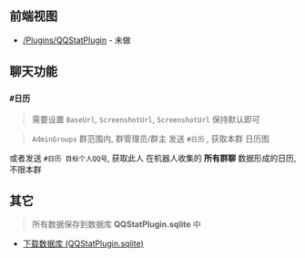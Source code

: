 




## 前端视图

- [/Plugins/QQStatPlugin](/Plugins/QQStatPlugin) - 未做


## 聊天功能

### `#日历`

> 需要设置 `BaseUrl`, `ScreenshotUrl`, `ScreenshotUrl` 保持默认即可

> `AdminGroups` 群范围内, 群管理员/群主 发送 `#日历` , 获取本群 日历图

或者发送 `#日历 目标个人QQ号`, 获取此人 在机器人收集的 **所有群聊** 数据形成的日历, 不限本群


## 其它

> 所有数据保存到数据库 **QQStatPlugin.sqlite** 中

- [下载数据库 (QQStatPlugin.sqlite)](/Plugins/QQStatPlugin/Download)

